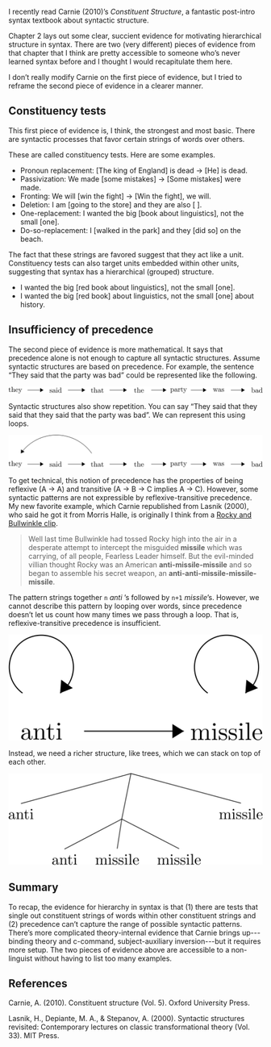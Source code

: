 I recently read Carnie (2010)’s _Constituent Structure_, a fantastic post-intro syntax textbook about syntactic structure. 

Chapter 2 lays out some clear, succient evidence for motivating hierarchical structure in syntax. There are two (very different) pieces of evidence from that chapter that I think are pretty accessible to someone who’s never learned syntax before and I thought I would recapitulate them here.

I don’t really modify Carnie on the first piece of evidence, but I tried to reframe the second piece of evidence in a clearer manner.

## Constituency tests

This first piece of evidence is, I think, the strongest and most basic. There are syntactic processes that favor certain strings of words over others.

These are called constituency tests. Here are some examples.

- Pronoun replacement: [The king of England] is dead → [He] is dead.
- Passivization: We made [some mistakes] → [Some mistakes] were made.
- Fronting: We will [win the fight] → [Win the fight], we will.
- Deletion: I am [going to the store] and they are also [  ].
- One-replacement: I wanted the big [book about linguistics], not the small [one].
- Do-so-replacement: I [walked in the park] and they [did so] on the beach.

The fact that these strings are favored suggest that they act like a unit. Constituency tests can also target units embedded within other units, suggesting that syntax has a hierarchical (grouped) structure.

- I wanted the big [red book about linguistics], not the small [one].
- I wanted the big [red book] about linguistics, not the small [one] about history.

## Insufficiency of precedence

The second piece of evidence is more mathematical. It says that precedence alone is not enough to capture all syntactic structures. Assume syntactic structures are based on precedence. For example, the sentence “They said that the party was bad” could be represented like the following.

![](/assets/images/they-said-string.jpg)
	
Syntactic structures also show repetition. You can say “They said that they said that they said that the party was bad”. We can represent this using loops.

![](/assets/images/they-said-loop.jpg)
	
To get technical, this notion of precedence has the properties of being reflexive (A → A) and transitive (A → B → C implies A → C). However, some syntactic patterns are not expressible by reflexive-transitive precedence. My new favorite example, which Carnie republished from Lasnik (2000), who said he got it from Morris Halle, is originally I think from a [Rocky and Bullwinkle clip](https://www.youtube.com/watch?v=-JVlUHxf8iY&feature=youtu.be&t=21).

> Well last time Bullwinkle had tossed Rocky high into the air in a desperate attempt to intercept the misguided **missile** which was carrying, of all people,  Fearless Leader himself. But the evil-minded villian thought Rocky was an American **anti-missile-missile** and so began to assemble his secret weapon, an **anti-anti-missile-missile-missile**.

The pattern strings together `n` *anti* ’s followed by `n+1` *missile*’s. However, we cannot describe this pattern by looping over words, since precedence doesn’t let us count how many times we pass through a loop. That is, reflexive-transitive precedence is insufficient.

![](/assets/images/anti-missile-loop.jpg)

Instead, we need a richer structure, like trees, which we can stack on top of each other.

![](/assets/images/anti-missile-tree.jpg)

## Summary

To recap, the evidence for hierarchy in syntax is that (1) there are tests that single out constituent strings of words within other constituent strings and (2) precedence can’t capture the range of possible syntactic patterns. There’s more complicated theory-internal evidence that Carnie brings up---binding theory and c-command, subject-auxiliary inversion---but it requires more setup. The two pieces of evidence above are accessible to a non-linguist without having to list too many examples.

## References

Carnie, A. (2010). Constituent structure (Vol. 5). Oxford University Press.

Lasnik, H., Depiante, M. A., & Stepanov, A. (2000). Syntactic structures revisited: Contemporary lectures on classic transformational theory (Vol. 33). MIT Press.